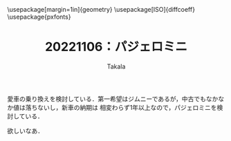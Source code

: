﻿---
title: 20221106：パジェロミニ
yesterday: 20221105
tomorrow: 20221107
days: 45
author: Takala
header-includes:
  - \usepackage[margin=1in]{geometry}
  - \usepackage[ISO]{diffcoeff}
  - \usepackage{pxfonts}
---


愛車の乗り換えを検討している．第一希望はジムニーであるが，中古でもなかなか値は落ちないし，新車の納期は
相変わらず1年以上なので，パジェロミニを検討している．


欲しいなあ．

